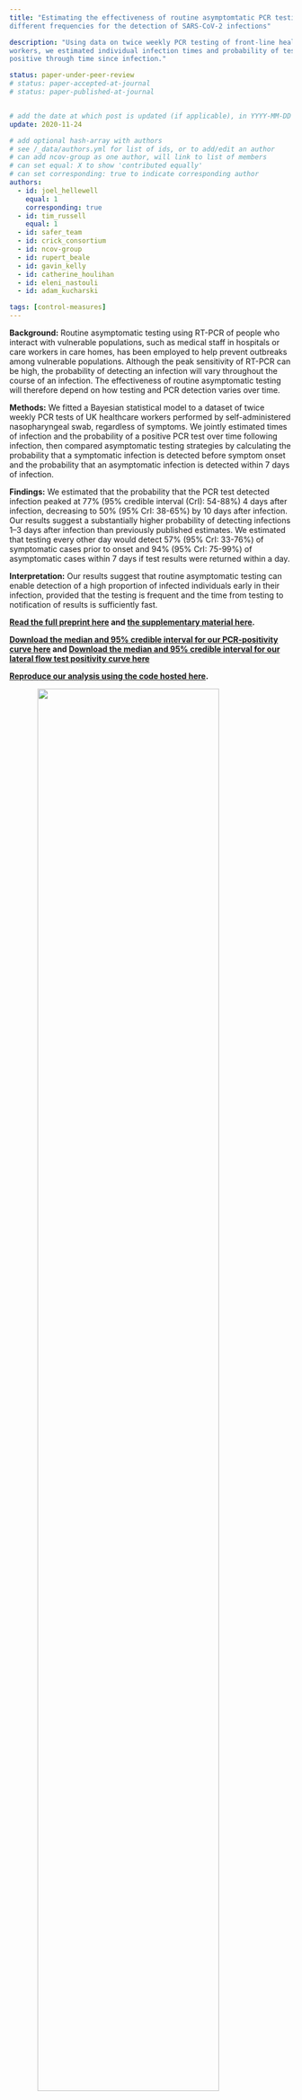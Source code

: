 ```yaml
---
title: "Estimating the effectiveness of routine asymptomtatic PCR testing at
different frequencies for the detection of SARS-CoV-2 infections"

description: "Using data on twice weekly PCR testing of front-line healthcare
workers, we estimated individual infection times and probability of testing PCR
positive through time since infection."

status: paper-under-peer-review
# status: paper-accepted-at-journal
# status: paper-published-at-journal


# add the date at which post is updated (if applicable), in YYYY-MM-DD
update: 2020-11-24

# add optional hash-array with authors
# see /_data/authors.yml for list of ids, or to add/edit an author
# can add ncov-group as one author, will link to list of members
# can set equal: X to show 'contributed equally'
# can set corresponding: true to indicate corresponding author 
authors:
  - id: joel_hellewell
    equal: 1
    corresponding: true
  - id: tim_russell
    equal: 1
  - id: safer_team
  - id: crick_consortium
  - id: ncov-group
  - id: rupert_beale
  - id: gavin_kelly
  - id: catherine_houlihan
  - id: eleni_nastouli
  - id: adam_kucharski

tags: [control-measures]
---
```


**Background:**
Routine asymptomatic testing using RT-PCR of people who interact with
vulnerable populations, such as medical staff in hospitals or care workers in
care homes, has been employed to help prevent outbreaks among vulnerable
populations. Although the peak sensitivity of RT-PCR can be high, the
probability of detecting an infection will vary throughout the course of an
infection. The effectiveness of routine asymptomatic testing will therefore
depend on how testing and PCR detection varies over time.

**Methods:**
We fitted a Bayesian statistical model to a dataset of twice weekly PCR tests
of UK healthcare workers performed by self-administered nasopharyngeal swab,
regardless of symptoms. We jointly estimated times of infection and the
probability of a positive PCR test over time following infection, then compared
asymptomatic testing strategies by calculating the probability that a
symptomatic infection is detected before symptom onset and the probability that
an asymptomatic infection is detected within 7 days of infection.

**Findings:**
We estimated that the probability that the PCR test detected infection peaked
at 77% (95% credible interval (CrI): 54-88%) 4 days after infection, decreasing 
to 50% (95% CrI: 38-65%) by 10 days after infection. Our results suggest a 
substantially higher probability of detecting infections 1–3 days after 
infection than previously published estimates. We estimated that testing every
other day would detect 57% (95% CrI: 33-76%) of symptomatic cases prior to onset 
and 94% (95% CrI: 75-99%) of asymptomatic cases within 7 days if test results
were returned within a day.

**Interpretation:**
Our results suggest that routine asymptomatic testing can enable detection of a
high proportion of infected individuals early in their infection, provided that
the testing is frequent and the time from testing to notification of results is
sufficiently fast.

**[Read the full preprint here](reports/pcr_profile/manuscript_main_text.pdf) 
and [the supplementary material here](reports/pcr_profile/manuscript_supplementary_material.pdf).**

**[Download the median and 95% credible interval for our PCR-positivity curve here](https://github.com/cmmid/pcr-profile/blob/main/PCR_curve_summary.csv) and [Download the median and 95% credible interval for our lateral flow test positivity curve here](https://github.com/cmmid/pcr-profile/blob/main/LFT_curve_summary.csv)** 

**[Reproduce our analysis using the code hosted here](https://github.com/cmmid/pcr-profile).**

<img src="reports/pcr_profile/figure3.png" width="80%" style="display: block; margin: auto;" />
**Main result (Figure 3): Estimation of positivity over time, and probability that different testing
frequencies with PCR would detect virus.**

<img src="reports/pcr_profile/figure1.png" width="80%" style="display: block; margin: auto;" />
**Figure 1: Estimation of positivity over time, and probability that different testing
frequencies with PCR would detect virus.** 

<img src="reports/pcr_profile/figure2.png" width="80%" style="display: block; margin: auto;" />
**Figure 2: The posterior of the infection time (Ti) of each participant.**
